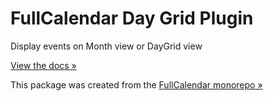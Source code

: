 # FullCalendar Day Grid Plugin

Display events on Month view or DayGrid view

[View the docs &raquo;](https://fullcalendar.io/docs/month-view)

This package was created from the [FullCalendar monorepo &raquo;](https://github.com/fullcalendar/fullcalendar)
